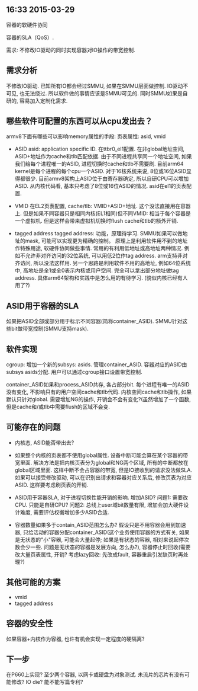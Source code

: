 
16:33 2015-03-29
----------------
容器的软硬件协同

容器的SLA（QoS）.

需求: 不修改IO驱动的同时实现容器对IO操作的带宽控制.

需求分析
-------

不修改IO驱动. 已知所有IO都会经过SMMU, 如果在SMMU层面做控制. IO驱动不可见, 也无法绕过. 所以软件做的事情应该是SMMU可见的.
同时SMMU如果是自研的, 容易加入定制化需求.

哪些软件可配置的东西可以从cpu发出去？
------------------------------------

armv8下面有哪些可以影响memory属性的手段:
页表属性: asid, vmid

*   ASID
asid: application specific ID. 在ttbr0_el1配置. 在非global地址空间, ASID+地址作为cache和tlb匹配依据. 由于不同进程共享同一个地址空间, 如果我们给每个进程唯一的ASID, 进程切换时cache和tlb不需要刷. 目前arm64 kernel是每个进程的每个cpu一个ASID. 对于16核系统来说, 8位或16位ASID显得都很少. 目前armv8架构上ASID位于由寄存器确定, 所以自研CPU可以增加ASID. 从内核代码看, 基本只考虑了8位或16位ASID的情况.
asid在el1的页表配置.

*   VMID
在EL2页表配置, cache/tlb: VMID+ASID+地址.
这个没法直接用在容器上. 但是如果不同容器只是相同内核(EL1相同)但不同VMID: 相当于每个容器是一个虚拟机. 但是这样会带来虚拟机切换时flush cache和tlb的额外开销.

*   tagged address
tagged address: 功能，原理待学习. SMMU如果可以做地址的mask, 可能可以实现更为精确的控制。
原理上是利用软件用不到的地址作特殊用途, 软硬件协同做些事情. 常用的有利用低地址或高地址两种情况. 例如不允许非对齐访问的32位系统, 可以用低2位作tag address. arm支持非对齐访问, 所以没法这样用.
另一个思路是利用软件不用的高地址, 例如64位系统中, 高地址是全1或全0表示内核或用户空间. 完全可以拿出部分地址做tag address. 具体arm64架构和实践中是怎么用的有待学习. (貌似内核已经有人用了?)

ASID用于容器的SLA
-----------------

如果把ASID全部或部分用于标示不同容器(简称container_ASID). SMMU针对这些bit做带宽控制(SMMU支持mask).

软件实现
-------

cgroup: 增加一个新的subsys: asids. 管理container_ASID. 容器对应的ASID由subsys asids分配. 用户可以通过cgroup接口设置带宽控制.

container_ASID如果和process_ASID共存, 各占部分bit. 每个进程有唯一的ASID没有变化, 不影响只有的用户空间cache和tlb代码. 内核空间cache和tlb操作, 如果默认只针对global. 需要增加NG的操作, 开销会不会有变化?(虽然增加了一个函数, 但是cache和/或tlb中需要flush的区域不会变.


可能存在的问题
--------------

*   内核态, ASID能否带出去?
*   如果整个内核的页表都不使用global属性. 设备中断可能会算在某个容器的带宽里面.
    解决方法是把内核页表分为global和NG两个区域, 所有的中断都放在global区域里面. 这样中断不会占容器的带宽, 但是IO接收到的请求没法做SLA.
    如果可以接受修改驱动, 可以在识别出请求和容器对应关系后, 修改页表为对应ASID. 这样要考虑刷页表的开销.

*   ASID用于容器SLA, 对于进程切换性能开销的影响.
    增加ASID?
    问题1: 需要改CPU. 只能是自研CPU?
    问题2: 总线上user域bit数量有限, 增加会加大硬件设计难度, 需要评估权衡增加多少ASID合适.

*   容器数量如果多于contain_ASID范围怎么办?
    假设只是不用容器会用到加速器, 只给活动的容器分配container_ASID(这个业务使用容器的方式有关, 如果是无状态的"小"容器, 可能会大量起停; 如果是有状态的容器, 相对来说起停次数会少一些. 问题是无状态的容器是发展方向, 怎么办?), 容器停止时回收(需要改大量页表属性, 开销? 考虑lazy回收: 先改成fault, 容器重启引发缺页时再处理?)

其他可能的方案
-------------
*   vmid
*   tagged address

容器的安全性
------------
如果容器+内核作为容器, 也许有机会实现一定程度的硬隔离?

下一步
------

在P660上实现? 至少两个容器, 以网卡或硬盘为对象测试.
未流片的芯片有没有可能修改? IO die?
能不能写篇专利?

